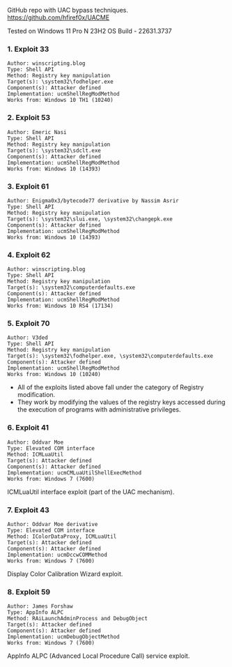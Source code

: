 GitHub repo with UAC bypass techniques.
https://github.com/hfiref0x/UACME

Tested on Windows 11 Pro N 23H2 
OS Build - 22631.3737

### 1. Exploit 33
	Author: winscripting.blog
	Type: Shell API
	Method: Registry key manipulation
	Target(s): \system32\fodhelper.exe
	Component(s): Attacker defined
	Implementation: ucmShellRegModMethod
	Works from: Windows 10 TH1 (10240)
### 2. Exploit 53
	Author: Emeric Nasi
	Type: Shell API
	Method: Registry key manipulation
	Target(s): \system32\sdclt.exe
	Component(s): Attacker defined
	Implementation: ucmShellRegModMethod
	Works from: Windows 10 (14393)

### 3. Exploit 61
	Author: Enigma0x3/bytecode77 derivative by Nassim Asrir
	Type: Shell API
	Method: Registry key manipulation
	Target(s): \system32\slui.exe, \system32\changepk.exe
	Component(s): Attacker defined
	Implementation: ucmShellRegModMethod
	Works from: Windows 10 (14393)

### 4. Exploit 62
	Author: winscripting.blog
	Type: Shell API
	Method: Registry key manipulation
	Target(s): \system32\computerdefaults.exe
	Component(s): Attacker defined
	Implementation: ucmShellRegModMethod
	Works from: Windows 10 RS4 (17134)

### 5. Exploit 70
	Author: V3ded 
	Type: Shell API
	Method: Registry key manipulation
	Target(s): \system32\fodhelper.exe, \system32\computerdefaults.exe
	Component(s): Attacker defined
	Implementation: ucmShellRegModMethod
	Works from: Windows 10 (10240)

- All of the exploits listed above fall under the category of Registry modification.
- They work by modifying the values of the registry keys accessed during the execution of programs with administrative privileges.


### 6. Exploit 41
	Author: Oddvar Moe
	Type: Elevated COM interface
	Method: ICMLuaUtil
	Target(s): Attacker defined
	Component(s): Attacker defined
	Implementation: ucmCMLuaUtilShellExecMethod
	Works from: Windows 7 (7600)
ICMLuaUtil interface exploit (part of the UAC mechanism).

### 7. Exploit 43
	Author: Oddvar Moe derivative
	Type: Elevated COM interface
	Method: IColorDataProxy, ICMLuaUtil
	Target(s): Attacker defined
	Component(s): Attacker defined
	Implementation: ucmDccwCOMMethod
	Works from: Windows 7 (7600)
Display Color Calibration Wizard exploit.

### 8. Exploit 59
	Author: James Forshaw
	Type: AppInfo ALPC
	Method: RAiLaunchAdminProcess and DebugObject
	Target(s): Attacker defined
	Component(s): Attacker defined
	Implementation: ucmDebugObjectMethod
	Works from: Windows 7 (7600)
AppInfo ALPC (Advanced Local Procedure Call) service exploit.
